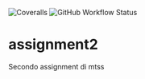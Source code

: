 ![Coveralls](https://img.shields.io/coverallsCoverage/github/ZxPat/assignment2?style=for-the-badge)
![GitHub Workflow Status](https://img.shields.io/github/actions/workflow/status/ZxPat/assignment2/build.yml?style=for-the-badge)
# assignment2
Secondo assignment di mtss
